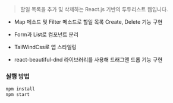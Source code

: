 > 할일 목록을 추가 및 삭제하는 React.js 기반의 투두리스트 웹입니다.

- Map 메소드 및 Filter 메소드로 할일 목록 Create, Delete 기능 구현

- Form과 List로 컴포넌트 분리

- TailWindCss로 앱 스타일링

- react-beautiful-dnd 라이브러리를 사용해 드래그앤 드롭 기능 구현

### 실행 방법

```javascript
npm install
npm start
```
